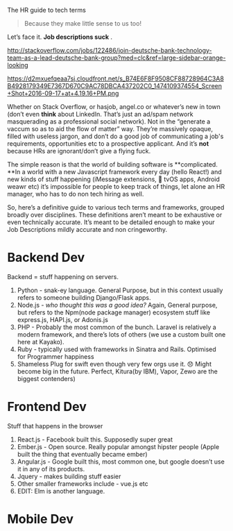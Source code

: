 The HR guide to tech terms

> Because they make little sense to us too!

Let’s face it. **Job descriptions suck** .

http://stackoverflow.com/jobs/122486/join-deutsche-bank-technology-team-as-a-lead-deutsche-bank-group?med=clc&ref=large-sidebar-orange-looking

https://d2mxuefqeaa7sj.cloudfront.net/s_B74E6F8F9508CF88728964C3A8B4928179349E7367D670C9AC78DBCA437202C0_1474109374554_Screen+Shot+2016-09-17+at+4.19.16+PM.png


Whether on Stack Overflow, or hasjob, angel.co or whatever’s new in town (don’t even **think** about LinkedIn. That’s just an ad/spam network masquerading as a professional social network).
Not in the “generate a vaccum so as to aid the flow of matter” way. They’re massively opaque, filled with useless jargon, and don’t do a good job of communicating a job's requirements, opportunities etc to a prospective applicant. And it’s **not** because HRs are ignorant/don’t give a flying fuck.

The simple reason is that the world of building software is **complicated. **In a world with a new Javascript framework every day (hello React!) and new kinds of stuff happening (iMessage extensions,  tvOS apps, Android weawr etc) it’s impossible for people to keep track of things, let alone an HR manager, who has to do non tech hiring as well.

So, here’s a definitive guide to various tech terms and frameworks, grouped broadly over disciplines.
These definitions aren’t meant to be exhaustive or even technically accurate. It’s meant to be detailed enough to make your Job Descriptions mildly accurate and non cringeworthy.


# Backend Dev

Backend = stuff happening on servers.


1. Python - snak-ey language. General Purpose, but in this context usually refers to someone building Django/Flask apps.
2. Node.js - *who thought this was a good idea?* Again, General purpose, but refers to the Npm(node package manager) ecosystem stuff like express.js, HAPI.js, or Adonis.js 
3. PHP - Probably the most common of the bunch. Laravel is relatively a modern framework, and there’s lots of others (we use a custom built one here at Kayako).
4. Ruby - typically used with frameworks in Sinatra and Rails. Optimised for Programmer happiness
5. Shameless Plug for swift even though very few orgs use it. 😞 Might become big in the future. Perfect, Kitura(by IBM), Vapor, Zewo are the biggest contenders)


# Frontend Dev

Stuff that happens in the browser


1. React.js - Facebook built this. Supposedly super great
2. Ember.js - Open source. Really popular amongst hipster people (Apple built the thing that eventually became ember)
3. Angular.js - Google built this, most common one, but google doesn’t use it in any of its products.
4. Jquery - makes building stuff easier
5. Other smaller frameworks include - vue.js etc
6. EDIT: Elm is another language.


# Mobile Dev

 


